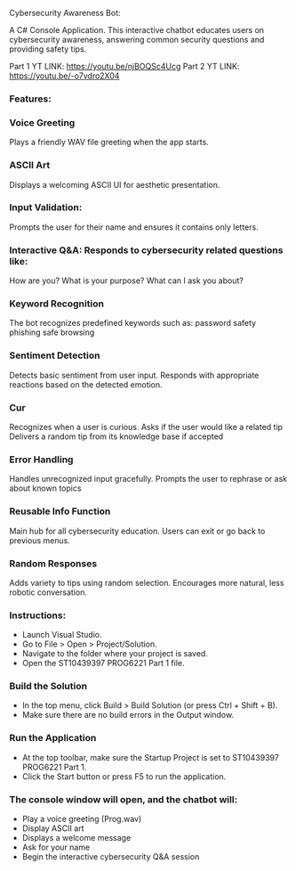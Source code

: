 Cybersecurity Awareness Bot:

A C# Console Application. This interactive chatbot educates users on cybersecurity awareness, answering common security questions and providing safety tips.

Part 1 YT LINK:
https://youtu.be/njBOQSc4Ucg
Part 2 YT LINK:
https://youtu.be/-o7vdro2X04

### Features:
### Voice Greeting
Plays a friendly WAV file greeting when the app starts.

### ASCII Art
Displays a welcoming ASCII UI for aesthetic presentation.

### Input Validation:
Prompts the user for their name and ensures it contains only letters.

### Interactive Q&A: Responds to cybersecurity related questions like:
How are you?
What is your purpose?
What can I ask you about?

### Keyword Recognition
The bot recognizes predefined keywords such as:
password safety
phishing
safe browsing

### Sentiment Detection
Detects basic sentiment from user input.
Responds with appropriate reactions based on the detected emotion.

### Cur
Recognizes when a user is curious.
Asks if the user would like a related tip
Delivers a random tip from its knowledge base if accepted

### Error Handling
Handles unrecognized input gracefully.
Prompts the user to rephrase or ask about known topics

### Reusable Info Function
Main hub for all cybersecurity education.
Users can exit or go back to previous menus.

### Random Responses
Adds variety to tips using random selection.
Encourages more natural, less robotic conversation.


### Instructions:
* Launch Visual Studio.
* Go to File > Open > Project/Solution.
* Navigate to the folder where your project is saved.
* Open the ST10439397 PROG6221 Part 1 file.

### Build the Solution
* In the top menu, click Build > Build Solution (or press Ctrl + Shift + B).
* Make sure there are no build errors in the Output window.

### Run the Application
* At the top toolbar, make sure the Startup Project is set to ST10439397 PROG6221 Part 1.
* Click the Start button or press F5 to run the application.

### The console window will open, and the chatbot will:
* Play a voice greeting (Prog.wav)
* Display ASCII art
* Displays a welcome message
* Ask for your name
* Begin the interactive cybersecurity Q&A session
